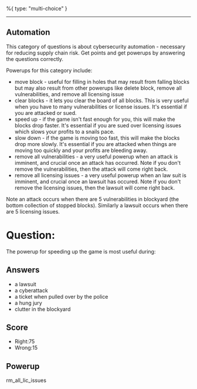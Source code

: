 %{
 type: "multi-choice"
}

---
## Automation

This category of questions is
about cybersecurity automation - necessary for reducing supply chain risk.
Get points and get powerups
by answering the questions correctly.

Powerups for this category include:
- move block - useful for filling in holes that may result from falling blocks but may also result from other powerups like delete block, remove all vulnerabilities, and remove all licensing issue
- clear blocks - it lets you clear the board of all blocks. This is very useful when you have to
many vulnerabilities or license issues. It's essential if you are attacked or sued.
- speed up - if the game isn't fast enough for you, this will make the blocks drop faster. It's essential if you are sued over licensing issues which slows your profits to a snails pace.
- slow down - if the game is moving too fast, this will make the blocks drop more slowly. It's essential if you are attacked when things are moving too quickly and your profits are bleeding away.
- remove all vulnerabilities - a very useful powerup when an attack is imminent, and crucial once an attack has occurred. Note if you don't remove the vulnerabilities, then the attack will come right back.
- remove all licensing issues  - a very useful powerup when an law suit is imminent, and crucial once an lawsuit has occured. Note if you don't remove the licensing issues, then the lawsuit will come right back.

Note an attack occurs when there are 5 vulnerabilities in blockyard
(the bottom collection of stopped blocks).
Similarly a lawsuit occurs when there are 5 licensing issues.

# Question:
The powerup for speeding up the game is most useful during:

## Answers
- a lawsuit
- a cyberattack
- a ticket when pulled over by the police
- a hung jury
- clutter in the blockyard

## Score
- Right:75
- Wrong:15

## Powerup
rm_all_lic_issues
